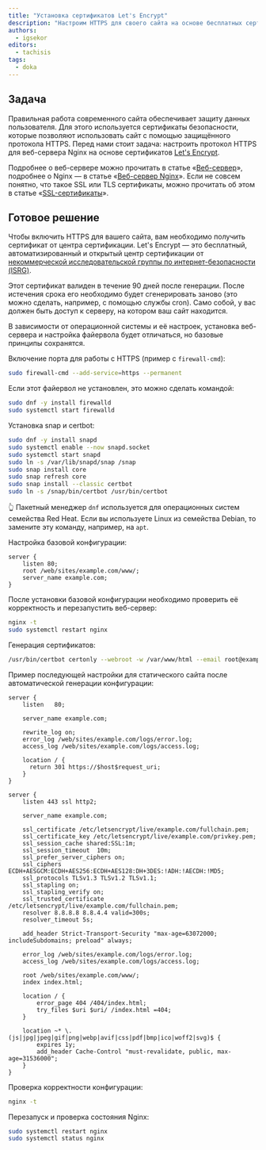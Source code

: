 ```yaml
---
title: "Установка сертификатов Let's Encrypt"
description: "Настроим HTTPS для своего сайта на основе бесплатных сертификатов"
authors:
  - igsekor
editors:
  - tachisis
tags:
  - doka
---
```


## Задача

Правильная работа современного сайта обеспечивает защиту данных пользователя. Для этого используется сертификаты безопасности, которые позволяют использовать сайт с помощью защищённого протокола HTTPS. Перед нами стоит задача: настроить протокол HTTPS для веб-сервера Nginx на основе сертификатов [Let's Encrypt](https://letsencrypt.org/docs/).

Подробнее о веб-сервере можно прочитать в статье «[Веб-сервер](/tools/web-server/)», подробнее о Nginx — в статье «[Веб-сервер Nginx](/tools/nginx-web-server/)». Если не совсем понятно, что такое SSL или TLS сертификаты, можно прочитать об этом в статье «[SSL-сертификаты](/tools/ssl-certificates/)».

## Готовое решение

Чтобы включить HTTPS для вашего сайта, вам необходимо получить сертификат от центра сертификации. Let's Encrypt — это бесплатный, автоматизированный и открытый центр сертификации от [некоммерческой исследовательской группы по интернет-безопасности (ISRG)](https://www.abetterinternet.org/).

Этот сертификат валиден в течение 90 дней после генерации. После истечения срока его необходимо будет сгенерировать заново (это можно сделать, например, с помощью службы cron). Само собой, у вас должен быть доступ к серверу, на котором ваш сайт находится.

В зависимости от операционной системы и её настроек, установка веб-сервера и настройка файервола будет отличаться, но базовые принципы сохранятся.

Включение порта для работы с HTTPS (пример с `firewall-cmd`):

```bash
sudo firewall-cmd --add-service=https --permanent
```

Если этот файервол не установлен, это можно сделать командой:

```bash
sudo dnf -y install firewalld
sudo systemctl start firewalld
```

Установка snap и certbot:

```bash
sudo dnf -y install snapd
sudo systemctl enable --now snapd.socket
sudo systemctl start snapd
sudo ln -s /var/lib/snapd/snap /snap
sudo snap install core
sudo snap refresh core
sudo snap install --classic certbot
sudo ln -s /snap/bin/certbot /usr/bin/certbot
```

<aside>

👆 Пакетный менеджер `dnf` используется для операционных систем семейства Red Heat. Если вы используете Linux из семейства Debian, то замените эту команду, например, на `apt`.

</aside>

Настройка базовой конфигурации:

```nginxconf
server {
    listen 80;
    root /web/sites/example.com/www/;
    server_name example.com;
}
```

После установки базовой конфигурации необходимо проверить её корректность и перезапустить веб-сервер:

```bash
nginx -t
sudo systemctl restart nginx
```

Генерация сертификатов:

```bash
/usr/bin/certbot certonly --webroot -w /var/www/html --email root@example.com -d example.com -d www.example.com
```

Пример последующей настройки для статического сайта после автоматической генерации конфигурации:

```nginxconf
server {
    listen   80;

    server_name example.com;

    rewrite_log on;
    error_log /web/sites/example.com/logs/error.log;
    access_log /web/sites/example.com/logs/access.log;

    location / {
      return 301 https://$host$request_uri;
    }
}

server {
    listen 443 ssl http2;

    server_name example.com;

    ssl_certificate /etc/letsencrypt/live/example.com/fullchain.pem;
    ssl_certificate_key /etc/letsencrypt/live/example.com/privkey.pem;
    ssl_session_cache shared:SSL:1m;
    ssl_session_timeout  10m;
    ssl_prefer_server_ciphers on;
    ssl_ciphers ECDH+AESGCM:ECDH+AES256:ECDH+AES128:DH+3DES:!ADH:!AECDH:!MD5;
    ssl_protocols TLSv1.3 TLSv1.2 TLSv1.1;
    ssl_stapling on;
    ssl_stapling_verify on;
    ssl_trusted_certificate /etc/letsencrypt/live/example.com/fullchain.pem;
    resolver 8.8.8.8 8.8.4.4 valid=300s;
    resolver_timeout 5s;

    add_header Strict-Transport-Security "max-age=63072000; includeSubdomains; preload" always;

    error_log /web/sites/example.com/logs/error.log;
    access_log /web/sites/example.com/logs/access.log;

    root /web/sites/example.com/www/;
    index index.html;

    location / {
        error_page 404 /404/index.html;
        try_files $uri $uri/ /index.html =404;
    }

    location ~* \.(js|jpg|jpeg|gif|png|webp|avif|css|pdf|bmp|ico|woff2|svg)$ {
        expires 1y;
        add_header Cache-Control "must-revalidate, public, max-age=31536000";
    }
}
```

Проверка корректности конфигурации:

```bash
nginx -t
```

Перезапуск и проверка состояния Nginx:

```bash
sudo systemctl restart nginx
sudo systemctl status nginx
```
